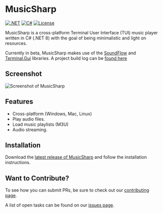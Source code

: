 # MusicSharp
[![.NET](https://github.com/markjamesm/Baseball-Sharp/actions/workflows/dotnet.yml/badge.svg?branch=master)](https://github.com/markjamesm/MusicSharp/actions) [![C#](https://img.shields.io/badge/Language-CSharp-darkgreen.svg)](https://en.wikipedia.org/wiki/C_Sharp_(programming_language)) [![License](https://img.shields.io/badge/License-GPL-orange.svg)](https://www.gnu.org/licenses/gpl-3.0.en.html)

MusicSharp is a cross-platform Terminal User Interface (TUI) music player written in C# (.NET 8) with the goal of being minimalistic and light on resources.

Currently in beta, MusicSharp makes use of the [SoundFlow](https://github.com/LSXPrime/SoundFlow) and [Terminal.Gui](https://github.com/migueldeicaza/gui.cs) libraries. A project build log can be [found here](https://markjames.dev/blog/developing-a-cli-music-player-csharp/)

## Screenshot

<img src="https://user-images.githubusercontent.com/20845425/99861949-06763200-2b66-11eb-9d5a-9bf2ea5151ee.png" alt="Screenshot of MusicSharp">

## Features

- Cross-platform (Windows, Mac, Linux)
- Play audio files.
- Load music playlists (M3U)
- Audio streaming.

## Installation

Download the [latest release of MusicSharp](https://github.com/markjamesm/MusicSharp/releases) and follow the installation instructions.

## Want to Contribute?

To see how you can submit PRs, be sure to check out our [contributing page](https://github.com/markjamesm/MusicSharp/blob/main/CONTRIBUTING.md).

A list of open tasks can be found on our [issues page](https://github.com/markjamesm/MusicSharp/issues).
